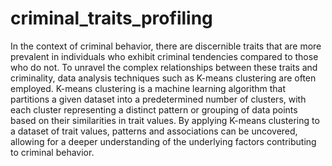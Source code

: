# criminal_traits_profiling


 In the context of criminal behavior, there are discernible traits that are more prevalent in individuals who exhibit criminal tendencies compared to those who do not. To unravel the complex relationships between these traits and criminality, data analysis techniques such as K-means clustering are often employed. K-means clustering is a machine learning algorithm that partitions a given dataset into a predetermined number of clusters, with each cluster representing a distinct pattern or grouping of data points based on their similarities in trait values. By applying K-means clustering to a dataset of trait values, patterns and associations can be uncovered, allowing for a deeper understanding of the underlying factors contributing to criminal behavior.
